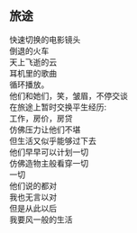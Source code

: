 ## 旅途

快速切换的电影镜头  
倒退的火车  
天上飞逝的云  
耳机里的歌曲  
循环播放。  
他们和她们，笑，皱眉，不停交谈  
在旅途上暂时交换平生经历:  
工作，房价，房贷  
仿佛压力让他们不堪  
但生活又似乎能够过下去   
他们早早可以计划一切  
仿佛造物主般看穿一切  
一切  
他们说的都对  
我也无言以对  
但是从此以后  
我要风一般的生活